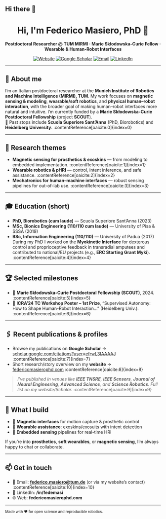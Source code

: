 ## Hi there 👋

<!--
**ApeParrot/ApeParrot** is a ✨ _special_ ✨ repository because its `README.md` (this file) appears on your GitHub profile.

Here are some ideas to get you started:

- 🔭 I’m currently working on ...
- 🌱 I’m currently learning ...
- 👯 I’m looking to collaborate on ...
- 🤔 I’m looking for help with ...
- 💬 Ask me about ...
- 📫 How to reach me: ...
- 😄 Pronouns: ...
- ⚡ Fun fact: ...
-->

<!-- Profile README for github.com/your-username -->
<!-- Tip: rename this repo to your GitHub handle to show on your profile -->

<h1 align="center">Hi, I'm Federico Masiero, PhD 👋</h1>
<p align="center">
  <b>Postdoctoral Researcher @ TUM MIRMI · Marie Skłodowska-Curie Fellow · Wearable & Human-Robot Interfaces</b>
</p>

<p align="center">
  <a href="https://federicomasierophd.com/"><img alt="Website" src="https://img.shields.io/badge/Website-federicomasierophd.com-0A66C2?logo=google-chrome&logoColor=white"></a>
  <a href="https://scholar.google.com/citations?user=efrwL3IAAAAJ&hl=it"><img alt="Google Scholar" src="https://img.shields.io/badge/Google%20Scholar-View%20profile-4285F4?logo=google-scholar&logoColor=white"></a>
  <a href="mailto:federico.masiero@tum.de"><img alt="Email" src="https://img.shields.io/badge/Email-Contact-8B89CC?logo=gmail&logoColor=white"></a>
  <a href="https://www.linkedin.com/in/fedemasi/"><img alt="LinkedIn" src="https://img.shields.io/badge/LinkedIn-Connect-0A66C2?logo=linkedin&logoColor=white"></a>
</p>

---

## 🧭 About me
I’m an Italian postdoctoral researcher at the **Munich Institute of Robotics and Machine Intelligence (MIRMI), TUM**. My work focuses on **magnetic sensing & modeling**, **wearable/soft robotics**, and **physical human–robot interaction**, with the broader goal of making human–robot interfaces more natural and intuitive. I’m currently funded by a **Marie Skłodowska-Curie Postdoctoral Fellowship** (project **SCOUT**).  
🧪 Past stops include **Scuola Superiore Sant’Anna** (PhD, Biorobotics) and **Heidelberg University**. :contentReference[oaicite:0]{index=0}

---

## 🔬 Research themes
- **Magnetic sensing for prosthetics & exoskins** — from modeling to embedded implementation. :contentReference[oaicite:1]{index=1}  
- **Wearable robotics & pHRI** — control, intent inference, and safe assistance. :contentReference[oaicite:2]{index=2}  
- **Mechatronics for human–machine interfaces** — robust sensing pipelines for out-of-lab use. :contentReference[oaicite:3]{index=3}

---

## 🎓 Education (short)
- **PhD, Biorobotics (cum laude)** — Scuola Superiore Sant’Anna (2023)  
- **MSc, Bionics Engineering (110/110 cum laude)** — University of Pisa & SSSA (2019)  
- **BSc, Information Engineering (110/110)** — University of Padua (2017)  
During my PhD I worked on the **Myokinetic Interface** for dexterous control and proprioceptive feedback in transradial amputees and contributed to national/EU projects (e.g., **ERC Starting Grant Myki**). :contentReference[oaicite:4]{index=4}

---

## 🏆 Selected milestones
- 🏅 **Marie Skłodowska-Curie Postdoctoral Fellowship (SCOUT)**, 2024. :contentReference[oaicite:5]{index=5}  
- 🥇 **ICRA’24 TC Workshop Poster – 1st Prize**, “Supervised Autonomy: How to Shape Human-Robot Interaction…” (Heidelberg Univ.). :contentReference[oaicite:6]{index=6}

---

## 🖇️ Recent publications & profiles
- Browse my publications on **Google Scholar** → [scholar.google.com/citations?user=efrwL3IAAAAJ](https://scholar.google.com/citations?user=efrwL3IAAAAJ&hl=it) :contentReference[oaicite:7]{index=7}  
- Short research/story overview on my **website** → [federicomasierophd.com](https://federicomasierophd.com/) :contentReference[oaicite:8]{index=8}

> *I’ve published in venues like **IEEE TNSRE**, **IEEE Sensors**, **Journal of Neural Engineering**, **Advanced Science**, and **Science Robotics**. Full list on my website/Scholar.* :contentReference[oaicite:9]{index=9}

---

## 🧩 What I build
- 🧲 **Magnetic interfaces** for motion capture & prosthetic control  
- 🦾 **Wearable assistance**: exoskins/exosuits with intent detection  
- 📡 **Embedded sensing** pipelines for real-time HRI

If you’re into **prosthetics**, **soft wearables**, or **magnetic sensing**, I’m always happy to chat or collaborate.

---

## 📫 Get in touch
- 📮 Email: **federico.masiero@tum.de** (or via my website’s contact) :contentReference[oaicite:10]{index=10}  
- 🔗 LinkedIn: **/in/fedemasi**  
- 🌐 Web: **federicomasierophd.com**

---

<sub>Made with ❤️ for open science and reproducible robotics.</sub>
